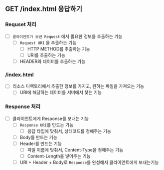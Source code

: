 ## GET /index.html 응답하기

### Requset 처리
- [ ] `클라이언트가 보낸 Request` 에서 필요한 정보를 추출하는 기능
  - [ ] `Request URI` 을 추출하는 기능
    - [ ] HTTP METHOD를 추출하는 기능
    - [ ] URI를 추출하는 기능
  - [ ] HEADER와 데이터를 추츨하는 기능

### /index.html
- [ ] 리소스 디렉토리에서 추출한 정보를 가지고, 원하는 파일을 가져오는 기능
  - [ ] URI에 해당하는 데이터를 서버에서 찾는 기능  

### Response 처리
- [ ] 클라이언트에게 Response를 보내는 기능
  - [ ] `Response URI`를 만드는 기능
    - [ ] 응답 타입에 맞춰서, 상태코드를 정해주는 기능
  - [ ] Body를 만드는 기능
  - [ ] Header를 만드는 기능
    - [ ] 파일 이름에 맞춰서, Content-Type을 정해주는 기능
    - [ ] Content-Length를 넣어주는 기능
  - [ ] URI + Header + Body로 `Response`를 완성해서 클라이언트에게 보내는기능